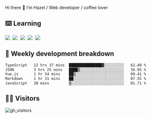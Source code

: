 
Hi there 👋 I’m Hazel / Web developer / coffee lover

## ⌨️ Learning

<samp>
 <a href="https://github.com/vuejs/core"><img src="https://api.iconify.design/logos:vue.svg" /></a>
  <a href="https://github.com/vuejs/core"><img src="https://api.iconify.design/logos:react.svg" /></a>
  <a href="https://github.com/vitejs/vite"><img src="https://api.iconify.design/logos:vitejs.svg" /></a>
  <a href="https://github.com/microsoft/TypeScript"><img src="https://api.iconify.design/logos:typescript-icon.svg" /></a> 
  <a href="https://github.com/unocss/unocss"><img src="https://api.iconify.design/logos:unocss.svg" /></a>
  

</samp>


## 🦀 Weekly development breakdown

<!--START_SECTION:waka-->

```txt
TypeScript   12 hrs 37 mins  ███████████████▓░░░░░░░░░   62.49 %
JSON         3 hrs 25 mins   ████▒░░░░░░░░░░░░░░░░░░░░   16.95 %
Vue.js       1 hr 54 mins    ██▒░░░░░░░░░░░░░░░░░░░░░░   09.41 %
Markdown     1 hr 31 mins    ██░░░░░░░░░░░░░░░░░░░░░░░   07.55 %
JavaScript   20 mins         ▒░░░░░░░░░░░░░░░░░░░░░░░░   01.71 %
```

<!--END_SECTION:waka-->
## 👬🏻 Visitors

![gh_visitors](https://profile-counter.glitch.me/Hazel-Lin/count.svg)

